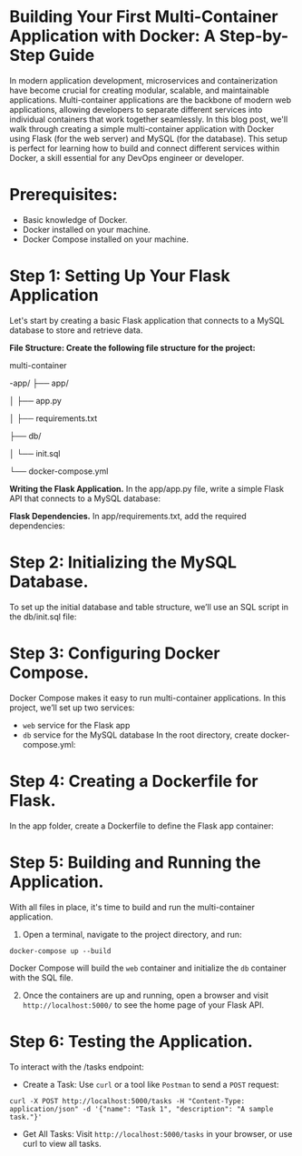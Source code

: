 # Building Your First Multi-Container Application with Docker: A Step-by-Step Guide

In modern application development, microservices and containerization have become crucial for creating modular, scalable, and maintainable applications. 
Multi-container applications are the backbone of modern web applications, allowing developers to separate different services into individual containers that work together seamlessly. 
In this blog post, we'll walk through creating a simple multi-container application with Docker using Flask (for the web server) and MySQL (for the database). 
This setup is perfect for learning how to build and connect different services within Docker, a skill essential for any DevOps engineer or developer.

# Prerequisites:
- Basic knowledge of Docker.
- Docker installed on your machine.
- Docker Compose installed on your machine.

# Step 1: Setting Up Your Flask Application
Let's start by creating a basic Flask application that connects to a MySQL database to store and retrieve data.

**File Structure: Create the following file structure for the project:**

multi-container

-app/
├── app/

│   ├── app.py

│   ├── requirements.txt

├── db/

│   └── init.sql

└── docker-compose.yml

**Writing the Flask Application.**
In the app/app.py file, write a simple Flask API that connects to a MySQL database:

**Flask Dependencies.**
In app/requirements.txt, add the required dependencies:


# Step 2: Initializing the MySQL Database.

To set up the initial database and table structure, we’ll use an SQL script in the db/init.sql file:

# Step 3: Configuring Docker Compose.

Docker Compose makes it easy to run multi-container applications. In this project, we’ll set up two services:

- `web` service for the Flask app
- `db` service for the MySQL database
In the root directory, create docker-compose.yml:

# Step 4: Creating a Dockerfile for Flask.

In the app folder, create a Dockerfile to define the Flask app container:

# Step 5: Building and Running the Application.
With all files in place, it's time to build and run the multi-container application.

1. Open a terminal, navigate to the project directory, and run:

`docker-compose up --build`

Docker Compose will build the `web` container and initialize the `db` container with the SQL file.

2. Once the containers are up and running, open a browser and visit `http://localhost:5000/` to see the home page of your Flask API.

# Step 6: Testing the Application.

To interact with the /tasks endpoint:

- Create a Task: Use `curl` or a tool like `Postman` to send a `POST` request:

`curl -X POST http://localhost:5000/tasks -H "Content-Type: application/json" -d '{"name": "Task 1", "description": "A sample task."}'`

- Get All Tasks: Visit `http://localhost:5000/tasks` in your browser, or use curl to view all tasks.


